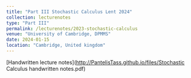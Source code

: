 ```yaml
---
title: "Part III Stochastic Calculus Lent 2024"
collection: lecturenotes
type: "Part III"
permalink: /lecturenotes/2023-stochastic-calculus
venue: "University of Cambridge, DPMMS"
date: 2024-01-15
location: "Cambridge, United kingdom"
---
```


[Handwritten lecture notes](http://PantelisTass.github.io/files/Stochastic Calculus handwritten notes.pdf)
